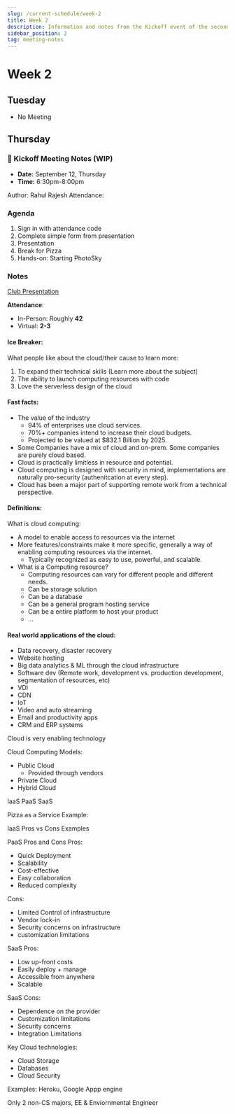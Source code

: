 ```yaml
---
slug: /current-schedule/week-2
title: Week 2
description: Information and notes from the Kickoff event of the second week of the Fall 2024 semester for the UMass Lowell Cloud Computing Club. 
sidebar_position: 2
tag: meeting-notes
---
```


# Week 2

## Tuesday
- No Meeting

## Thursday

### 📓 Kickoff Meeting Notes (WIP)

- **Date:** September 12, Thursday
- **Time:** 6:30pm-8:00pm

Author: Rahul Rajesh
Attendance: 

### Agenda
1. Sign in with attendance code
2. Complete simple form from presentation
3. Presentation
4. Break for Pizza
5. Hands-on: Starting PhotoSky


### Notes
[Club Presentation](https://studentuml.sharepoint.com/:p:/s/UMLCloudComputingClub/ERs7iVhp-bVOjoOP7s_kZnQBIMa0QhztQCucu83zM7NHxA?e=ewRg88)

**Attendance**: 
- In-Person: Roughly **42**
- Virtual: **2-3**

#### Ice Breaker:
What people like about the cloud/their cause to learn more:
1. To expand their technical skills (Learn more about the subject)
2. The ability to launch computing resources with code
3. Love the serverless design of the cloud


#### Fast facts:
- The value of the industry
    - 94% of enterprises use cloud services.
    - 70%+ companies intend to increase their cloud budgets. 
    - Projected to be valued at $832.1 Billion by 2025. 
- Some Companies have a mix of cloud and on-prem. Some companies are purely cloud based.
- Cloud is practically limitless in resource and potential.
- Cloud computing is designed with security in mind, implementations are naturally pro-security (authenitcation at every step). 
- Cloud has been a major part of supporting remote work from a technical perspective.

#### Definitions:
What is cloud computing:
- A model to enable access to resources via the internet
- More features/constraints make it more specific, generally a way of enabling computing resources via the internet. 
    - Typically recognized as easy to use, powerful, and scalable.
- What is a Computing resource?
    - Computing resources can vary for different people and different needs. 
    - Can be storage solution
    - Can be a database
    - Can be a general program hosting service
    - Can be a entire platform to host your product
    - ...

#### Real world applications of the cloud:
- Data recovery, disaster recovery
- Website hosting
- Big data analytics & ML through the cloud infrastructure 
- Software dev (Remote work, development vs. production development, segmentation of resources, etc)
- VDI
- CDN
- IoT
- Video and auto streaming
- Email and productivity apps
- CRM and ERP systems

Cloud is very enabling technology

Cloud Computing Models:
- Public Cloud
    - Provided through vendors
- Private Cloud
- Hybrid Cloud

IaaS
PaaS
SaaS


Pizza as a Service Example:





IaaS Pros vs Cons
Examples

PaaS Pros and Cons
Pros:
- Quick Deployment
- Scalability
- Cost-effective
- Easy collaboration
- Reduced complexity

Cons:
- Limited Control of infrastructure
- Vendor lock-in
- Security concerns on infrastructure
- customization limitations


SaaS Pros:
- Low up-front costs
- Easily deploy + manage
- Accessible from anywhere
- Scalable

SaaS Cons:
- Dependence on the provider
- Customization limitations
- Security concerns
- Integration Limitations


Key Cloud technologies:
- Cloud Storage
- Databases
- Cloud Security

Examples: Heroku, Google Appp engine


Only 2 non-CS majors, EE & Enviornmental Engineer
